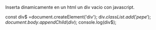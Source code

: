 Inserta dinamicamente en un html un div vacio con javascript.



const div$ =document.createElement('div');
div$.classList.add('pepe');
document.body.appendChild(div$);
console.log(div$);